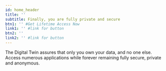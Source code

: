 ```yaml
---
id: home_header
title: ''
subtitle: Finally, you are fully private and secure
btn1: '' #Get Lifetime Access Now
link1: '' #link for button
btn2: ''
link2: '' #link for button
---
```


The Digital Twin assures that only you own your data, and no one else.  Access numerous applications while forever remaining fully secure, private and anonymous.